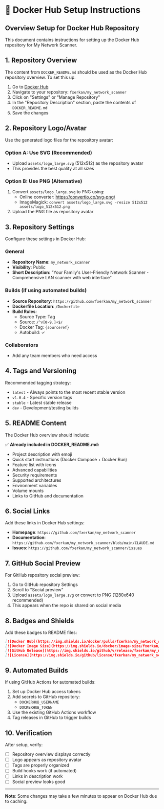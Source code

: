 # 🐳 Docker Hub Setup Instructions

## Overview Setup for Docker Hub Repository

This document contains instructions for setting up the Docker Hub repository for My Network Scanner.

## 1. Repository Overview

The content from `DOCKER_README.md` should be used as the Docker Hub repository overview. To set this up:

1. Go to [Docker Hub](https://hub.docker.com)
2. Navigate to your repository: `fxerkan/my_network_scanner`
3. Click on "Settings" or "Manage Repository"
4. In the "Repository Description" section, paste the contents of `DOCKER_README.md`
5. Save the changes

## 2. Repository Logo/Avatar

Use the generated logo files for the repository avatar:

### Option A: Use SVG (Recommended)
- Upload `assets/logo_large.svg` (512x512) as the repository avatar
- This provides the best quality at all sizes

### Option B: Use PNG (Alternative)
1. Convert `assets/logo_large.svg` to PNG using:
   - Online converter: https://convertio.co/svg-png/
   - ImageMagick: `convert assets/logo_large.svg -resize 512x512 assets/logo_512x512.png`
2. Upload the PNG file as repository avatar

## 3. Repository Settings

Configure these settings in Docker Hub:

### General
- **Repository Name**: `my_network_scanner`
- **Visibility**: Public
- **Short Description**: "Your Family's User-Friendly Network Scanner - Comprehensive LAN scanner with web interface"

### Builds (if using automated builds)
- **Source Repository**: `https://github.com/fxerkan/my_network_scanner`
- **Dockerfile Location**: `/Dockerfile`
- **Build Rules**:
  - Source Type: Tag
  - Source: `/^v[0-9.]+$/`
  - Docker Tag: `{sourceref}`
  - Autobuild: ✓

### Collaborators
- Add any team members who need access

## 4. Tags and Versioning

Recommended tagging strategy:
- `latest` - Always points to the most recent stable version
- `v1.0.4` - Specific version tags
- `stable` - Latest stable release
- `dev` - Development/testing builds

## 5. README Content

The Docker Hub overview should include:

✅ **Already included in DOCKER_README.md:**
- Project description with emoji
- Quick start instructions (Docker Compose + Docker Run)
- Feature list with icons
- Advanced capabilities
- Security requirements
- Supported architectures
- Environment variables
- Volume mounts
- Links to GitHub and documentation

## 6. Social Links

Add these links in Docker Hub settings:
- **Homepage**: `https://github.com/fxerkan/my_network_scanner`
- **Documentation**: `https://github.com/fxerkan/my_network_scanner/blob/main/CLAUDE.md`
- **Issues**: `https://github.com/fxerkan/my_network_scanner/issues`

## 7. GitHub Social Preview

For GitHub repository social preview:
1. Go to GitHub repository Settings
2. Scroll to "Social preview"
3. Upload `assets/logo_large.svg` or convert to PNG (1280x640 recommended)
4. This appears when the repo is shared on social media

## 8. Badges and Shields

Add these badges to README files:

```markdown
[![Docker Hub](https://img.shields.io/docker/pulls/fxerkan/my_network_scanner.svg)](https://hub.docker.com/r/fxerkan/my_network_scanner)
[![Docker Image Size](https://img.shields.io/docker/image-size/fxerkan/my_network_scanner/latest)](https://hub.docker.com/r/fxerkan/my_network_scanner)
[![GitHub Release](https://img.shields.io/github/v/release/fxerkan/my_network_scanner)](https://github.com/fxerkan/my_network_scanner/releases)
[![License](https://img.shields.io/github/license/fxerkan/my_network_scanner)](LICENSE)
```

## 9. Automated Builds

If using GitHub Actions for automated builds:

1. Set up Docker Hub access tokens
2. Add secrets to GitHub repository:
   - `DOCKERHUB_USERNAME`
   - `DOCKERHUB_TOKEN`
3. Use the existing GitHub Actions workflow
4. Tag releases in GitHub to trigger builds

## 10. Verification

After setup, verify:
- [ ] Repository overview displays correctly
- [ ] Logo appears as repository avatar
- [ ] Tags are properly organized
- [ ] Build hooks work (if automated)
- [ ] Links in description work
- [ ] Social preview looks good

---

**Note**: Some changes may take a few minutes to appear on Docker Hub due to caching.